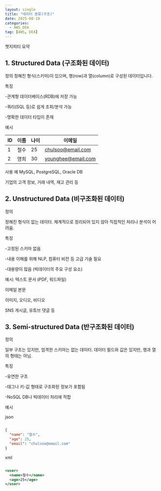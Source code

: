 ```yaml
---
layout: single
title: "데이터 종류(구조)"
date: 2025-08-10
categories: 
  - AWS_DEA
tag: [AWS, DEA]
---
```


챗지피티 요약

## 1. Structured Data (구조화된 데이터)

정의
정해진 형식(스키마)이 있으며, 행(row)과 열(column)로 구성된 데이터입니다.

특징

-관계형 데이터베이스(RDB)에 저장 가능

-쿼리(SQL 등)로 쉽게 조회/분석 가능

-명확한 데이터 타입이 존재

예시

| ID | 이름 | 나이 | 이메일 |
| --- | --- | --- | --- |
| 1 | 철수 | 25 | chulsoo@email.com |
| 2 | 영희 | 30 | younghee@email.com |

사용 예
MySQL, PostgreSQL, Oracle DB

기업의 고객 정보, 거래 내역, 재고 관리 등


## 2. Unstructured Data (비구조화된 데이터)

정의

정해진 형식이 없는 데이터. 체계적으로 정리되어 있지 않아 직접적인 처리나 분석이 어려움.

특징

-고정된 스키마 없음

-내용 이해를 위해 NLP, 컴퓨터 비전 등 고급 기술 필요

-대용량이 많음 (빅데이터의 주요 구성 요소)

예시:
텍스트 문서 (PDF, 워드파일)

이메일 본문

이미지, 오디오, 비디오

SNS 게시글, 유튜브 댓글 등



## 3. Semi-structured Data (반구조화된 데이터)

정의

일부 구조는 있지만, 엄격한 스키마는 없는 데이터. 데이터 필드와 값은 있지만, 행과 열의 형태는 아님.

특징

-유연한 구조

-태그나 키-값 형태로 구조화된 정보가 포함됨

-NoSQL DB나 빅데이터 처리에 적합

예시

json
```json

{
  "name": "철수",
  "age": 25,
  "email": "chulsoo@email.com"
}
```

xml
```xml

<user>
  <name>철수</name>
  <age>25</age>
</user>
```

